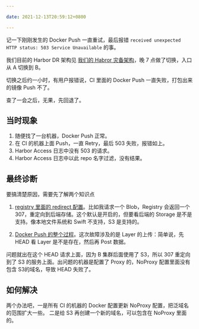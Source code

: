 ```yaml
---

date: 2021-12-13T20:59:12+0800

---
```


记一下刚刚发生的 Docker Push 一直重试，最后报错 `received unexpected HTTP status: 503 Service Unavailable` 的事。

<!--more-->

我们目前的 Harbor DR 架构见 [我们的 Habror 灾备架构](/2021/10/27/our-harbor-architecture.html)，晚 7 点做了切换，入口从 A 切换到 B。

切换之后约一小时，有用户报错说，CI 里面的 Docker Push 一直失败，打包出来的镜像 Push 不了。

查了一会之后，无果，先回退了。

## 当时现象

1. 随便找了一台机器，Docker Push 正常。
2. 在 CI 的机器上面  Push，一直 Retry，最后 503 失败，报错如上。
3. Harbor Access 日志中没有 503 的请求。
4. Harbor Access 日志中以此 repo 名字过滤，没有结果。

## 最终诊断

要搞清楚原因，需要先了解两个知识点

1. [registry 里面的 redirect 配置](https://docs.docker.com/registry/configuration/#redirect)。比如我请求一个 Blob，Registry 会返回一个 307，重定向到后端存储。这个默认是开启的，但要看后端的 Storage 是不是支持。像本地文件系统和 Swift 不支持，S3 是支持的。

2. [Docker Push 的整个过程](https://docs.docker.com/registry/spec/api/#pushing-an-image)。这次故障涉及的是 Layer 的上传：简单说，先 HEAD 看  Layer 是不是存在，然后再 Post 数据。

问题就出在这个 HEAD 请求上面，因为 B 集群后面使用了 S3，所以 307 重定向到了 S3 的服务上面。出问题的机器是配置了 Proxy 的，NoProxy 配置里面没有包含 S3的域名，导致 HEAD 失败了。

## 如何解决

两个办法吧，一是所有 CI 的机器的 Docker 配置更新 NoProxy 配置，把泛域名的范围扩大一些。 二是给 S3 再创建一个新的域名，可以包含在 NoProxy 里面的。
